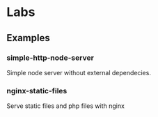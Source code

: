# Labs


## Examples

### simple-http-node-server

Simple node server without external dependecies.

### nginx-static-files

Serve static files and php files with nginx